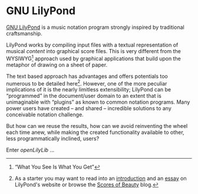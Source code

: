 # GNU LilyPond

[GNU LilyPond](https://lilypond.org) is a music notation program strongly
inspired by traditional craftsmanship.

LilyPond works by compiling input files with a textual representation of musical
*content* into graphical score files. This is very different from the
WYSIWYG[^1] approach used by graphical applications that build upon the metaphor
of drawing on a sheet of paper.

The text based approach has advantages and offers potentials too numerous to be
detailed here[^2]. However, one of the more peculiar implications of it is the
nearly limitless extensibility; LilyPond can be “programmed” in the
document/user domain to an extent that is unimaginable with “plugins” as known
to common notation programs. Many power users have created &ndash; and shared
&ndash; incredible solutions to any conceivable notation challenge.

But how can we reuse the results, how can we avoid reinventing the wheel each
time anew, while making the created functionality available to other, less
programmatically inclined, users?

Enter *openLilyLib* ...

[^1]: “What You See Is What You Get”
[^2]:
    As a starter you may want to read into an [introduction](https://lilypond.org/text-input.html) and an [essay](https://lilypond.org/essay.html) on LilyPond's website or browse the [Scores of Beauty](http://lilypondblog.org) blog.
